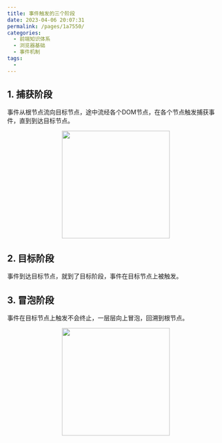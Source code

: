```yaml
---
title: 事件触发的三个阶段
date: 2023-04-06 20:07:31
permalink: /pages/1a7550/
categories:
  - 前端知识体系
  - 浏览器基础
  - 事件机制
tags:
  - 
---
```

## 1. 捕获阶段

事件从根节点流向目标节点，途中流经各个DOM节点，在各个节点触发捕获事件，直到到达目标节点。
<div align="center">
  <img height="250" src="https://gcore.jsdelivr.net/gh/GuoLiBin6/images/tech-blog/event_catch.png">
</div>

## 2. 目标阶段

事件到达目标节点，就到了目标阶段，事件在目标节点上被触发。

## 3. 冒泡阶段

事件在目标节点上触发不会终止，一层层向上冒泡，回溯到根节点。
<div align="center">
  <img height="250" src="https://gcore.jsdelivr.net/gh/GuoLiBin6/images/tech-blog/event_pop.png">
</div>

